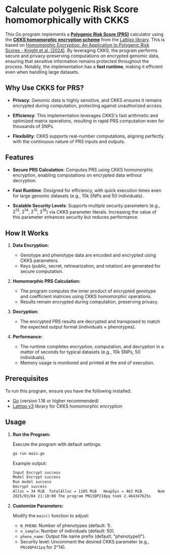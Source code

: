 # Calculate polygenic Risk Score homomorphically with CKKS 

This Go program implements a [**Polygenic Risk Score (PRS)**](https://en.wikipedia.org/wiki/Polygenic_score) calculator using the [**CKKS homomorphic encryption scheme**](https://eprint.iacr.org/2016/421.pdf) from the [Lattigo library](https://github.com/tuneinsight/lattigo). This is based on [Homomorphic Encryption: An Application to Polygenic Risk Scores - Knight et al. (2024)](https://www.researchgate.net/publication/380961036_Homomorphic_Encryption_An_Application_to_Polygenic_Risk_Scores). By leveraging CKKS, the program performs secure and privacy-preserving computations on encrypted genomic data, ensuring that sensitive information remains protected throughout the process. Notably, the implementation has a **fast runtime**, making it efficient even when handling large datasets.

## Why Use CKKS for PRS?

- **Privacy**: Genomic data is highly sensitive, and CKKS ensures it remains encrypted during computation, protecting against unauthorized access.

- **Efficiency**: This implementation leverages CKKS's fast arithmetic and optimized matrix operations, resulting in rapid PRS computation even for thousands of SNPs.

- **Flexibility**: CKKS supports real-number computations, aligning perfectly with the continuous nature of PRS inputs and outputs.

## Features

- **Secure PRS Calculation**: Computes PRS using CKKS homomorphic encryption, enabling computations on encrypted data without decryption.

- **Fast Runtime**: Designed for efficiency, with quick execution times even for large genomic datasets (e.g., 10k SNPs and 50 individuals).

- **Scalable Security Levels**: Supports multiple security parameters (e.g., $2^{13}$, $2^{14}$, $2^{15}$, $2^{16}$) via CKKS parameter literals. Increasing the value of this parameter enhances security but reduces performance.

## How It Works

1. **Data Encryption:**
    - Genotype and phenotype data are encoded and encrypted using CKKS parameters.
    - Keys (public, secret, relinearization, and rotation) are generated for secure computation.

2. **Homomorphic PRS Calculation:**
    - The program computes the inner product of encrypted genotype and coefficient matrices using CKKS homomorphic operations.
    - Results remain encrypted during computation, preserving privacy.

3. **Decryption:**
    - The encrypted PRS results are decrypted and transposed to match the expected output format (individuals × phenotypes).

4. **Performance:**
    - The runtime completes encryption, computation, and decryption in a matter of seconds for typical datasets (e.g., 10k SNPs, 50 individuals).
    - Memory usage is monitored and printed at the end of execution.


## Prerequisites

To run this program, ensure you have the following installed:

- [Go](https://golang.org/dl/) (version 1.16 or higher recommended)
- [Lattigo v3](https://github.com/tuneinsight/lattigo) library for CKKS homomorphic encryption

## Usage
1. **Run the Program:**

    Execute the program with default settings:
    ```bash
    go run main.go
    ```
    Example output:

    ```bash
    Input Encrypt success
    Model Encrypt success
    Run model success
    Decrypt success
    Alloc = 34 MiB  TotalAlloc = 1105 MiB   HeapSys = 463 MiB       NumGC = 19
    2025/03/04 21:10:00 The program PN13QP218pq took 2.464347625s
    ```

2. **Customize Parameters:**

    Modify the `main()` function to adjust:
    - `N_PHENO`: Number of phenotypes (default: 1).
    - `n_sample`: Number of individuals (default: 50).
    - `pheno_name`: Output file name prefix (default: "phenotype0").
    - Security level: Uncomment the desired CKKS parameter (e.g., `PN14QP411pq` for 2^14).